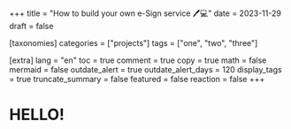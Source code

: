 +++
title = "How to build your own e-Sign service 🖊️💻"
date = 2023-11-29
draft = false

[taxonomies]
categories = ["projects"]
tags = ["one", "two", "three"]

[extra]
lang = "en"
toc = true
comment = true
copy = true
math = false
mermaid = false
outdate_alert = true
outdate_alert_days = 120
display_tags = true
truncate_summary = false
featured = false
reaction = false
+++

# HELLO!